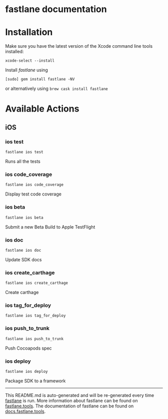 fastlane documentation
================
# Installation

Make sure you have the latest version of the Xcode command line tools installed:

```
xcode-select --install
```

Install _fastlane_ using
```
[sudo] gem install fastlane -NV
```
or alternatively using `brew cask install fastlane`

# Available Actions
## iOS
### ios test
```
fastlane ios test
```
Runs all the tests
### ios code_coverage
```
fastlane ios code_coverage
```
Display test code coverage
### ios beta
```
fastlane ios beta
```
Submit a new Beta Build to Apple TestFlight
### ios doc
```
fastlane ios doc
```
Update SDK docs
### ios create_carthage
```
fastlane ios create_carthage
```
Create carthage
### ios tag_for_deploy
```
fastlane ios tag_for_deploy
```

### ios push_to_trunk
```
fastlane ios push_to_trunk
```
Push Cocoapods spec
### ios deploy
```
fastlane ios deploy
```
Package SDK to a framework

----

This README.md is auto-generated and will be re-generated every time [fastlane](https://fastlane.tools) is run.
More information about fastlane can be found on [fastlane.tools](https://fastlane.tools).
The documentation of fastlane can be found on [docs.fastlane.tools](https://docs.fastlane.tools).
